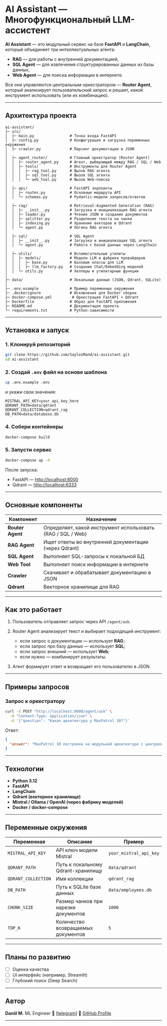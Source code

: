 # AI Assistant — Многофункциональный LLM-ассистент

**AI Assistant** — это модульный сервис на базе **FastAPI** и **LangChain**, который объединяет три интеллектуальных агента:

* **RAG** — для работы с внутренней документацией,
* **SQL Agent** — для извлечения структурированных данных из базы данных,
* **Web Agent** — для поиска информации в интернете.

Все они управляются центральным оркестратором — **Router Agent**, который анализирует пользовательский запрос и решает, какой инструмент использовать (или их комбинацию).

---

## Архитектура проекта

```
ai-assistant/
├─ src/
│  ├─ main.py                # Точка входа FastAPI
│  ├─ config.py              # Конфигурация и загрузка переменных окружения
│  ├─ crawler.py             # Парсинг документации в JSON
│
│  ├─ agent_router/          # Главный оркестратор (Router Agent)
│  │  ├─ router_agent.py     # Агент, выбирающий между RAG / SQL / Web
│  │  ├─ tools/              # Инструменты для Router Agent
│  │  │  ├─ rag_tool.py      # Вызов RAG агента
│  │  │  ├─ sql_tool.py      # Вызов SQL агента
│  │  │  └─ web_tool.py      # Вызов Web-поиска
│
│  ├─ api/                   # FastAPI эндпоинты
│  │  ├─ routes.py           # Основные маршруты API
│  │  └─ schemas.py          # Pydantic-модели запросов/ответов
│
│  ├─ rag/                   # Retrieval-Augmented Generation (RAG)
│  │  ├─ __init__.py         # Загрузка и инициализация RAG агента
│  │  ├─ loader.py           # Чтение JSON и создание документов
│  │  ├─ splitter.py         # Разделение текста на чанки
│  │  ├─ indexing.py         # Хранение векторов в Qdrant
│  │  └─ agent.py            # Логика RAG агента
│
│  ├─ sql/                   # SQL Agent
│  │  ├─ __init__.py         # Загрузка и инициализация SQL агента
│  │  └─ agent.py            # Работа с базой данных через LangChain
│
│  ├─ utils/                 # Вспомогательные утилиты
│  │  ├─ models/             # Модели LLM и фабрика провайдеров
│  │  │  ├─ base.py          # Базовые классы для LLM
│  │  │  ├─ llm_factory.py   # Создание Chat/Embedding моделей
│  │  └─ utils.py            # Хелперы и утилитарные функции
│
├─ data/                     # Локальные данные (JSON, Qdrant, SQLite)
│
├─ .env.example              # Пример переменных окружения
├─ .dockerignore             # Исключения для Docker сборки
├─ docker-compose.yml         # Оркестрация FastAPI + Qdrant
├─ Dockerfile                # Образ для FastAPI приложения
├─ README.md                 # Документация проекта
└─ requirements.txt          # Python-зависимости
```

---

## Установка и запуск

### 1. Клонируй репозиторий

```bash
git clone https://github.com/SaylesMand/ai-assistant.git
cd ai-assistant
```

### 2. Создай `.env` файл на основе шаблона

```bash
cp .env.example .env
```

и укажи свои значения:

```env
MISTRAL_API_KEY=your_api_key_here
QDRANT_PATH=data/qdrant
QDRANT_COLLECTION=qdrant_rag
DB_PATH=data/database.db
```

### 4. Собери контейнеры

```bash
docker-compose build
```

### 5. Запусти сервис

```bash
docker-compose up -d
```

После запуска:

* FastAPI — [http://localhost:8000](http://localhost:8000)
* Qdrant — [http://localhost:6333](http://localhost:6333)

---

## Основные компоненты

| Компонент        | Назначение                                                  |
| ---------------- | ----------------------------------------------------------- |
| **Router Agent** | Определяет, какой инструмент использовать (RAG / SQL / Web) |
| **RAG Agent**    | Ищет ответы во внутренней документации (через Qdrant)       |
| **SQL Agent**    | Выполняет SQL-запросы к локальной БД                        |
| **Web Tool**     | Выполняет поиск информации в интернете                      |
| **Crawler**      | Скачивает и обрабатывает документацию в JSON                |
| **Qdrant**       | Векторное хранилище для RAG                                 |

---

## Как это работает

1. Пользователь отправляет запрос через API `/agent/ask`.
2. Router Agent анализирует текст и выбирает подходящий инструмент:

   * если запрос о документации — использует **RAG**;
   * если запрос про базу данных — использует **SQL**;
   * если запрос внешний — использует **Web**;
   * если нужно — комбинирует результаты.
3. Агент формирует ответ и возвращает его пользователю в JSON.

---

## Примеры запросов

### Запрос к оркестратору

```bash
curl -X POST "http://localhost:8000/agent/ask" \
  -H "Content-Type: application/json" \
  -d '{"question": "Какая архитектура у MaxPatrol 10?"}'
```

Ответ:

```json
{
  "answer": "MaxPatrol 10 построена на модульной архитектуре с центральным компонентом MP 10 Core..."
}
```

---

## Технологии

* **Python 3.12**
* **FastAPI**
* **LangChain**
* **Qdrant (векторное хранилище)**
* **Mistral / Ollama / OpenAI (через фабрику моделей)**
* **Docker / docker-compose**

---

## Переменные окружения

| Переменная          | Описание                             | Пример                 |
| ------------------- | ------------------------------------ | ---------------------- |
| `MISTRAL_API_KEY`   | API ключ модели Mistral              | `your_mistral_api_key` |
| `QDRANT_PATH`       | Путь к локальному Qdrant-хранилищу   | `data/qdrant`          |
| `QDRANT_COLLECTION` | Имя коллекции                        | `qdrant_rag`           |
| `DB_PATH`           | Путь к SQLite базе данных            | `data/employees.db`    |
| `CHUNK_SIZE`        | Размер чанков при нарезке документов | `1000`                 |
| `TOP_K`             | Количество возвращаемых документов   | `5`                    |

---

## Планы по развитию

* [ ] Оценка качества
* [ ] UI интерфейс (например, Streamlit)
* [ ] Глубокий поиск (Deep Search)

---

## Автор

**Daniil M.**
ML Engineer
📧 [[telegram](https://t.me/daniil_domino)]
💼 [GitHub Profile](https://github.com/SaylesMand)

---
